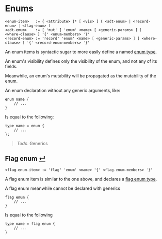 # Enums
```
<enum-item>   := { <attribute> }* [ <vis> ] ( <adt-enum> | <record-enum> | <flag-enum> )
<adt-enum>    := [ 'mut' ] 'enum' <name> [ <generic-params> ] [ <where-clause> ] '{' <enum-members> '}'
<record-enum> := 'record' 'enum' <name> [ <generic-params> ] [ <where-clause> ] '{' <record-enum-members> '}'
```

An enum items is syntactic sugar to more easily define a named [enum type](#11119-enum-types-).

An enum's visibility defines only the visibility of the enum, and not any of its fields.

Meanwhile, an enum's mutability will be propagated as the mutability of the enum.

An enum declaration without any generic arguments, like:
```
enum name {
    // ...
}
```
Is equal to the following:
```
type name = enum {
    // ...
};
```

> _Todo_: Generics


## Flag enum [↵](#77-enum)
```
<flag-enum-item> := 'flag' 'enum' <name> '{' <flag-enum-members> '}'
```

A flag enum item is similar to the one above, and declares a [flag enum type](#flag-enum-types-).

A flag enum meanwhile cannot be declared with generics
```
flag enum {
    // ...
}
```
Is equal to the following
```
type name = flag enum {
    // ...
}
```
